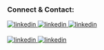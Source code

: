 
<!--
[![Top Langs](https://github-readme-stats.vercel.app/api/top-langs/?username=vicariss&theme=dracula)](https://github.com/anuraghazra/github-readme-stats)
-->

### Connect & Contact:

<a href="https://linkedin.com/in/klaudiusz-bednarski" target="_blank">
<img src=https://img.shields.io/badge/linkedin-%231E77B5.svg?&style=for-the-badge&logo=linkedin&logoColor=white alt=linkedin style="margin-bottom: 5px;" />
</a>
<a href="https://stackoverflow.com/users/16433370/vicaris" target="_blank">
<img src=https://img.shields.io/badge/Stack_Overflow-FE7A16?style=for-the-badge&logo=stack-overflow&logoColor=white alt=linkedin style="margin-bottom: 5px;" />
</a>
<a href="https://tryhackme.com/p/vicaris" target="_blank">
<img src=https://camo.githubusercontent.com/e441f9cf58621de92931484968e863e266883523bec6d151b208475ba05ee941/68747470733a2f2f696d672e736869656c64732e696f2f7374617469632f76313f7374796c653d666f722d7468652d6261646765266d6573736167653d5472794861636b4d6526636f6c6f723d323132433432266c6f676f3d5472794861636b4d65266c6f676f436f6c6f723d464646464646266c6162656c3d alt=linkedin style="margin-bottom: 5px;" />
</a>
<p>
<a href="https://www.hackerrank.com/vicariss" target="_blank">
<img src=https://img.shields.io/badge/-Hackerrank-2EC866?style=for-the-badge&logo=HackerRank&logoColor=white alt=linkedin style="margin-bottom: 5px;" />
</a>
<a href="https://dev.to/vicariss" target="_blank">
<img src=https://img.shields.io/badge/dev.to-0A0A0A?style=for-the-badge&logo=dev.to&logoColor=white alt=linkedin style="margin-bottom: 5px;" />
</a>
</p>

